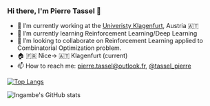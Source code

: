 ### Hi there, I'm Pierre Tassel 👋

- 🔭 I’m currently working at the [Univeristy Klagenfurt](https://www.aau.at/team/tassel-pierre-paul-alain/), Austria 🇦🇹
- 🌱 I’m currently learning Reinforcement Learning/Deep Learning
- 👯 I’m looking to collaborate on Reinforcement Learning applied to Combinatorial Optimization problem.
- 🏠 🇫🇷 Nice-> 🇦🇹 Klagenfurt (current)
- 📫 How to reach me: [pierre.tassel@outlook.fr](mailto:pierre.tassel@outlook.fr), [@tassel_pierre](https://twitter.com/tassel_pierre)

[![Top Langs](https://github-readme-stats.vercel.app/api/top-langs/?username=ingambe&layout=compact&langs_count=8)](https://github.com/ingambe)

  
![Ingambe's GitHub stats](https://github-readme-stats.vercel.app/api?username=ingambe&count_private=true&show_icons=true)

